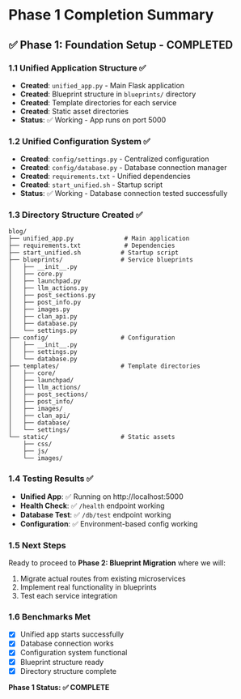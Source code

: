 # Phase 1 Completion Summary

## ✅ Phase 1: Foundation Setup - COMPLETED

### 1.1 Unified Application Structure ✅
- **Created**: `unified_app.py` - Main Flask application
- **Created**: Blueprint structure in `blueprints/` directory
- **Created**: Template directories for each service
- **Created**: Static asset directories
- **Status**: ✅ Working - App runs on port 5000

### 1.2 Unified Configuration System ✅
- **Created**: `config/settings.py` - Centralized configuration
- **Created**: `config/database.py` - Database connection manager
- **Created**: `requirements.txt` - Unified dependencies
- **Created**: `start_unified.sh` - Startup script
- **Status**: ✅ Working - Database connection tested successfully

### 1.3 Directory Structure Created ✅
```
blog/
├── unified_app.py              # Main application
├── requirements.txt            # Dependencies
├── start_unified.sh           # Startup script
├── blueprints/                # Service blueprints
│   ├── __init__.py
│   ├── core.py
│   ├── launchpad.py
│   ├── llm_actions.py
│   ├── post_sections.py
│   ├── post_info.py
│   ├── images.py
│   ├── clan_api.py
│   ├── database.py
│   └── settings.py
├── config/                    # Configuration
│   ├── __init__.py
│   ├── settings.py
│   └── database.py
├── templates/                 # Template directories
│   ├── core/
│   ├── launchpad/
│   ├── llm_actions/
│   ├── post_sections/
│   ├── post_info/
│   ├── images/
│   ├── clan_api/
│   ├── database/
│   └── settings/
└── static/                    # Static assets
    ├── css/
    ├── js/
    └── images/
```

### 1.4 Testing Results ✅
- **Unified App**: ✅ Running on http://localhost:5000
- **Health Check**: ✅ `/health` endpoint working
- **Database Test**: ✅ `/db/test` endpoint working
- **Configuration**: ✅ Environment-based config working

### 1.5 Next Steps
Ready to proceed to **Phase 2: Blueprint Migration** where we will:
1. Migrate actual routes from existing microservices
2. Implement real functionality in blueprints
3. Test each service integration

### 1.6 Benchmarks Met
- [x] Unified app starts successfully
- [x] Database connection works
- [x] Configuration system functional
- [x] Blueprint structure ready
- [x] Directory structure complete

**Phase 1 Status: ✅ COMPLETE**
